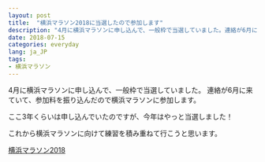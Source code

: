 ```yaml
---
layout: post
title:  "横浜マラソン2018に当選したので参加します"
description: "4月に横浜マラソンに申し込んで、一般枠で当選していました。連絡が6月に来ていて、参加料を振り込んだので横浜マラソンに参加します。"
date: 2018-07-15
categories: everyday
lang: ja_JP
tags:
- 横浜マラソン
---
```


4月に横浜マラソンに申し込んで、一般枠で当選していました。
連絡が6月に来ていて、参加料を振り込んだので横浜マラソンに参加します。

ここ3年くらいは申し込んでいたのですが、今年はやっと当選しました！

これから横浜マラソンに向けて練習を積み重ねて行こうと思います。

[横浜マラソン2018](http://www.yokohamamarathon.jp/2018/)